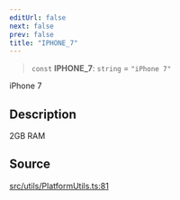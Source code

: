 ```yaml
---
editUrl: false
next: false
prev: false
title: "IPHONE_7"
---
```


> `const` **IPHONE\_7**: `string` = `"iPhone 7"`

iPhone 7

## Description

2GB RAM

## Source

[src/utils/PlatformUtils.ts:81](https://github.com/relishinc/dill-pixel/blob/10f512f7f577ca5e74162827f11215b28df5ca97/src/utils/PlatformUtils.ts#L81)
